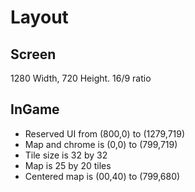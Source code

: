Layout
======

Screen
------

1280 Width, 720 Height.  16/9 ratio

InGame
------

* Reserved UI from (800,0) to (1279,719)
* Map and chrome is (0,0) to (799,719)
* Tile size is 32 by 32
* Map is 25 by 20 tiles
* Centered map is (00,40) to (799,680)
